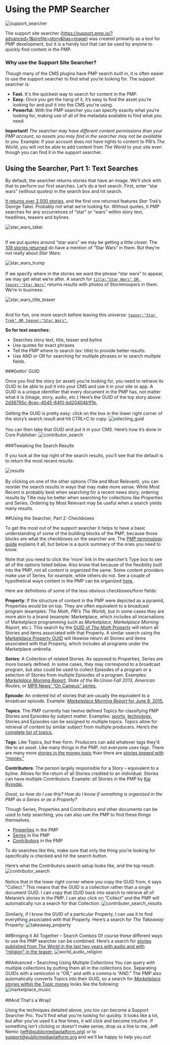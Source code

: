 # Using the PMP Searcher 

![support_searcher](https://cloud.githubusercontent.com/assets/4427754/11099100/5b401eb4-8877-11e5-8036-f75b78f8ba82.png)
 
The support site searcher (https://support.pmp.io/?advanced=1&profile=story&has=image) was created primarily as a tool for PMP development, but it is a handy tool that can be used by anyone to quickly find content in the PMP.

### Why use the Support Site Searcher? 
Though many of the CMS plugins have PMP search built in, it is often easier to use the support searcher to find what you’re looking for. The support searcher is:
* **Fast.** It's the quickest way to search for content in the PMP. 
* **Easy.** Once you get the hang of it, it’s easy to find the asset you’re looking for and pull it into the CMS you’re using. 
* **Powerful.** With the PMP searcher you can specify exactly what you’re looking for, making use of all of the metadata available to find what you need.

**Important!** *The searcher may have different content permissions than your PMP account, so assets you may find in the searcher may not be available to you.* Example: if your account does not have rights to content to PRI’s *The World*, you will not be able to add content from *The World* to your site even though you can find it in the support searcher.  

## Using the Searcher, Part 1: Text Searches

By default, the searcher returns stories that have an image. We’ll stick with that to perform our first searches. Let’s do a text search. First, enter “star wars” (without quotes) in the search box and hit search.

[It returns over 2,500 stories,](https://support.pmp.io/search?advanced=1&searchsort=date&text=star%20wars&profile=story&has=image) and the first one returned features *Star Trek*’s George Takei. Probably not what we’re looking for. Without quotes, it PMP searches for any occurrences of “star” or “wars” within story text, headlines, teasers and bylines. 

![star_wars_takei](https://cloud.githubusercontent.com/assets/4427754/11099099/5b3ea0ac-8877-11e5-888e-0a30b29f7fed.png)
<br /><br />

 If we put quotes around “star wars” we may be getting a little closer. The [109 stories returned](https://support.pmp.io/search?advanced=1&searchsort=date&text=%22star%20wars%22&profile=story&has=image) do have a mention of “Star Wars” in them. But they’re not really about *Star Wars*:

![star_wars_trump](https://cloud.githubusercontent.com/assets/4427754/11099098/5b3df530-8877-11e5-8912-7a64622d9a7d.png) 
<br /><br />
If we specify where in the stories we want the phrase “star wars” to appear, we may get what we’re after. A search for [`title:"Star Wars" OR teaser:"Star Wars"`](https://support.pmp.io/search?advanced=1&searchsort=date&text=title%3A%22Star%20Wars%22%20OR%20teaser%3A%22Star%20Wars%22%60%20&profile=story&has=image) returns results with photos of Stormtroopers in them. We’re in business: 

![star_wars_title_teaser](https://cloud.githubusercontent.com/assets/4427754/11099097/5b3d3b7c-8877-11e5-8f9e-54bf27051b92.png)
<br /><br />
 
And for fun, one more search before leaving this universe: [`teaser:"Star Trek" OR teaser:"Star Wars"`.](https://support.pmp.io/search?advanced=1&searchsort=date&text=%20teaser%3A%22Star%20Trek%22%20OR%20teaser%3A%22Star%20Wars%22%60&profile=story&has=image)

**So for text searches:**
* Searches story text, title, teaser and byline
* Use quotes for exact phrases
* Tell the PMP where to search (ex: title) to provide better results.
* Use AND or OR for searching for multiple phrases or to search multiple fields.

###Gettin’ GUID

Once you find the story (or asset) you’re looking for, you need to retrieve its GUID to be able to pull it into your CMS and use it in your site or app. A  GUID is a unique identifier that every document in the PMP has, not matter what it is (image, story, audio, etc.) Here’s the GUID of the top story above: [2d36795c-8cec-4545-84f0-bd20404b1f1b.](https://support.pmp.io/search?advanced=1&searchsort=date&guid=2d36795c-8cec-4545-84f0-bd20404b1f1b)
<br /><br />
Getting the GUID is pretty easy: click on the box in the lower right corner of the story’s search result and hit CTRL+C to copy:
![selecting_guid](https://cloud.githubusercontent.com/assets/4427754/11099093/5b359d18-8877-11e5-9846-d78dcadcc04d.png) 
<br /><br />
You can then take that GUID and put it in your CMS. Here’s how it’s done in Core Publisher:
![contributor_search](https://cloud.githubusercontent.com/assets/4427754/11099091/5b327c64-8877-11e5-9188-0c2f2943c7d7.png)
<br /><br />
###Tweaking the Search Results

If you look at the top right of the search results, you’ll see that the default is to return the most recent results:

![results](https://cloud.githubusercontent.com/assets/4427754/11099096/5b37def2-8877-11e5-88b1-62ec72c6c1d2.png)
 <br /><br />
By clicking on one of the other options (Title and Most Relevant), you can reorder the search results in ways that may make more sense. While Most Recent is probably best when searching for a recent news story, ordering results by Title may be better when searching for collections like Properties and Series. Ordering by Most Relevant may be useful when a search yields many results. 

##Using the Searcher, Part 2: Checkboxes 

To get the most out of the support searcher it helps to have a basic understanding of some of the building blocks of the PMP, because those blocks are what the checkboxes on the searcher are. The [PMP terminology guide](https://support.pmp.io/guides#pmp-terminology) explains it all, but below is a quick summary of the ones you need to know.

Note that you need to click the ‘more’ link in the searcher’s Type box to see all of the options listed below. Also know that because of the flexibility built into the PMP, not all content is organized the same. Some content providers make use of Series, for example, while others do not. See a couple of hypothetical ways content in the PMP can be organized [here.](https://support.pmp.io/guides#data-organization)

Here are definitions of some of the less obvious checkboxes/form fields:

**Property**: If the structure of content in the PMP were depicted as a pyramid, Properties would be on top. They are often equivalent to a broadcast program (examples: *The Moth*, *PRI’s The World*), but in some cases they are more akin to a brand (example: Marketplace, which includes all incarnations of Marketplace programming such as *Marketplace*, *Marketplace Morning Report*, etc.). This search by the [GUID of *The Moth* Property](https://support.pmp.io/search?advanced=1&collection=9a5e5095-c9a5-44cc-9788-4093d6390c7e) will return all Stories and items associated with that Property. A similar search using the [Marketplace Property GUID](https://support.pmp.io/search?advanced=1&collection=3e3b6243-31c6-4686-bb88-a8e8446f0c2a) will likewise return all Stories and items associated with that Property, which includes all programs under the Marketplace umbrella.

**Series**: A Collection of related Stories. As opposed to Properties, Series are more loosely defined. In some cases, they may correspond to a broadcast program, but also could be used to collect Episodes of a program or a selection of Stories from multiple Episodes of a program. Examples: [*Marketplace Morning Report*](https://support.pmp.io/search?advanced=1&collection=a9ce9da3-5798-4e99-90ce-43980df38e85), *State of the Re:Union Fall 2013*, *American Routes*, or [MPR News' “On Campus” series.](https://support.pmp.io/search?advanced=1&collection=a5eb210c-1256-4f1a-b597-7c1467a2c846&profile=story) 

**Episode**: An ordered list of stories that are usually the equivalent to a broadcast episode. Example: [*Marketplace Morning Report* for June 8, 2015.](https://support.pmp.io/search?advanced=1&collection=6ec0c8d8-78e1-4004-86ef-4bd5db60c7ed)

**Topics**: The PMP currently has twelve defined Topics for classifying PMP Stories and Episodes by subject matter. Examples: [sports,](https://support.pmp.io/search?advanced=1&searchsort=date&collection=44ed7afc-0dd7-4aa1-8c88-34e74dc0d36b&profile=story) [technology.](https://support.pmp.io/search?advanced=1&collection=3f829119-5310-43b9-acc5-0f36a51aae42&profile=story) Stories and Episodes can be assigned to multiple topics. Topics allow for retrieval of content by similar subject from multiple producers. Here’s the [complete list of topics.](https://support.pmp.io/docs#best-practices-collection-links)

**Tags**: Like Topics, but free-form. Producers can add whatever tags they’d like to an asset. Like many things in the PMP, not everyone uses tags. There are many more [stories in the money topic](https://support.pmp.io/search?advanced=1&searchsort=date&collection=4d0acb4c-7057-4771-987d-97fc21ad0bcc&profile=story) than there are [stories *tagged* with “money.”](https://support.pmp.io/search?advanced=1&searchsort=date&tag=money&profile=story)

**Contributors**: The person largely responsible for a Story – equivalent to a byline. Allows for the return of all Stories credited to an individual. Stories can have multiple Contributors. Example: all Stories in the PMP by [Kai Ryssdal.](https://support.pmp.io/search?advanced=1&collection=ffdef6fe-a061-4f1c-8fd3-a0b688727f36&profile=story)


*Great, so how do I use this? How do I know if something is organized in the PMP as a Series or as a Property?* 

Though Series, Properties and Contributors and other documents can be used to help searching, you can also use the PMP to find these things themselves.
* [Properties](https://support.pmp.io/search?advanced=1&searchsort=date&profile=property) in the PMP
*	[Series](https://support.pmp.io/search?advanced=1&searchsort=date&profile=series) in the PMP
*	[Contributors](https://support.pmp.io/search?advanced=1&searchsort=date&profile=contributor) in the PMP

To do searches like this, make sure that only the thing you’re looking for specifically is checked and hit the search button.   

Here’s what the Contributors search setup looks like, and the top result:
 ![contributor_search](https://cloud.githubusercontent.com/assets/4427754/11099091/5b327c64-8877-11e5-9188-0c2f2943c7d7.png)
<br /><br /> 
Notice that in the lower right corner where you copy the GUID from, it says “Collect.” This means that the GUID is a collection rather than a single document GUID. I can copy that GUID back into search to retrieve all of Melanie’s stories in the PMP. I can also click on “Collect” and the PMP will automatically run a search for that Collection:
![contributer_search_results](https://cloud.githubusercontent.com/assets/4427754/11099095/5b379708-8877-11e5-993a-b869b29c671c.png) 
 <br /><br />
Similarly, if I know the GUID of a particular Property, I can use it to find everything associated with that Property. Here’s a search for *The Takeaway* Property:
![takeaway_property](https://cloud.githubusercontent.com/assets/4427754/11099102/5b43a71e-8877-11e5-968d-d3b6e5ed56ed.png) 
<br /><br />
##Bringing it All Together – Search Combos
Of course these different ways to use the PMP searcher can be combined. Here’s a search for [stories published from *The World* in the last two years with audio and with “religion” in the teaser:](https://support.pmp.io/search?advanced=1&searchsort=date&text=teaser%3Areligion&collection=4d3a942d-91c0-46a5-86df-9338f88c8487&startdate=2014-11-11&enddate=2016-11-11&profile=story&has=audio)
![world_audio_religion](https://cloud.githubusercontent.com/assets/4427754/11099101/5b43152e-8877-11e5-8bd4-d54026a814d0.png) 
<br /><br />
##Advanced – Searching Using Multiple Collections
You can query with multiple collections by putting them all in the collections box. Separating GUIDs with a semicolon is “OR,” and with a comma is “AND.” The PMP also automatically converts Topics into their GUID, so a search for [*Marketplace* stories within the Topic money](https://support.pmp.io/search?advanced=1&searchsort=date&collection=3e3b6243-31c6-4686-bb88-a8e8446f0c2a%2CMusic&profile=story) looks like the following:
![marketplace_music](https://cloud.githubusercontent.com/assets/4427754/11099094/5b367ff8-8877-11e5-8b54-4112bf66c22f.png)
<br /><br />
##And That's a Wrap!

Using the techniques detailed above, you too can become a Support Searcher Pro. You'll find what you're looking for quickly. It looks like a lot, but after you've used it a few times, it will click and become intuitive. If something isn't clicking or doesn't make sense, drop us a line to me, Jeff Nemic ([jeff@publicmediaplatform.org](mailto:jeff@publicmediaplatform.org)) or to [support@publicmediaplatform.org](mailto:support@publicmediaplatform.org) and we'll be happy to help you out!
 




 
 



